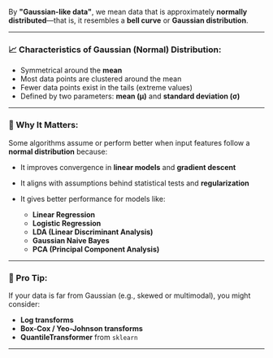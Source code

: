 By **"Gaussian-like data"**, we mean data that is approximately **normally distributed**—that is, it resembles a **bell curve** or **Gaussian distribution**.

---

### 📈 Characteristics of Gaussian (Normal) Distribution:

- Symmetrical around the **mean**
- Most data points are clustered around the mean
- Fewer data points exist in the tails (extreme values)
- Defined by two parameters: **mean (μ)** and **standard deviation (σ)**

---

### 📌 Why It Matters:

Some algorithms assume or perform better when input features follow a **normal distribution** because:

- It improves convergence in **linear models** and **gradient descent**
- It aligns with assumptions behind statistical tests and **regularization**
- It gives better performance for models like:

  - **Linear Regression**
  - **Logistic Regression**
  - **LDA (Linear Discriminant Analysis)**
  - **Gaussian Naive Bayes**
  - **PCA (Principal Component Analysis)**

---

### 🔧 Pro Tip:

If your data is far from Gaussian (e.g., skewed or multimodal), you might consider:

- **Log transforms**
- **Box-Cox / Yeo-Johnson transforms**
- **QuantileTransformer** from `sklearn`

---
